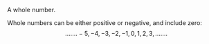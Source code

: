A whole number.

Whole numbers can be either positive or negative, and include zero:
$$.......-5, -4, -3, -2, -1, 0, 1, 2, 3, .......$$
